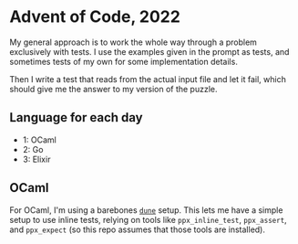 # Advent of Code, 2022

My general approach is to work the whole way through a problem
exclusively with tests. I use the examples given in the prompt as
tests, and sometimes tests of my own for some implementation details.

Then I write a test that reads from the actual input file and let it
fail, which should give me the answer to my version of the puzzle.

## Language for each day

- 1: OCaml
- 2: Go
- 3: Elixir

## OCaml

For OCaml, I'm using a barebones
[`dune`](https://dune.readthedocs.io/en/stable/) setup. This lets me
have a simple setup to use inline tests, relying on tools like
`ppx_inline_test`, `ppx_assert`, and `ppx_expect` (so this repo
assumes that those tools are installed).


